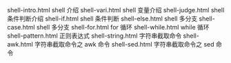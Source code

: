 shell-intro.html   shell 介绍
shell-vari.html    shell 变量介绍
shell-judge.html   shell 条件判断介绍
shell-if.html      shell 条件判断
shell-else.html    shell 多分支
shell-case.html    shell 多分支
shell-for.html     for 循环
shell-while.html   while 循环
shell-pattern.html 正则表达式
shell-string.html  字符串截取命令
shell-awk.html     字符串截取命令之 awk 命令
shell-sed.html     字符串截取命令之 sed 命令